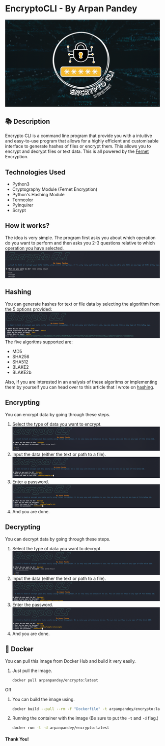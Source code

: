 # EncryptoCLI - By Arpan Pandey
![EncryptoCLI Thumbnail](./docs-files/EncryptoCLI-Thumbnail.png)

## 📚 Description
Encrypto CLI is a command line program that provide you with a intuitive and easy-to-use program that allows for a highly efficient and customisable interface to generate hashes of files or encrypt them. This allows you to encrypt and decrypt files or text data. This is all powered by the [Fernet](https://cryptography.io/en/latest/fernet/) Encryption.    

## Technologies Used
* Python3
* Cryptography Module (Fernet Encryption)
* Python's Hashing Module
* Termcolor
* PyInquirer
* Scrypt

## How it works?
The idea is very simple. The program first asks you about which operation do you want to perform and then asks you 2-3 questions relative to which operation you have selected.![First Image](./docs-files/screenshots/1.png)    

## Hashing
You can generate hashes for text or file data by selecting the algorithm from the 5 options provided: 
![Hashing Image](./docs-files/screenshots/3.png)
The five algoritms supported are:
* MD5
* SHA256
* SHA512
* BLAKE2
* BLAKE2b

Also, if you are interested in an analysis of these algoritms or implementing them by yourself you can head over to this article that I wrote on [hashing](https://hackersreboot.tech/articles/Cryptography/hashing).

## Encrypting 
You can encrypt data by going through these steps.
1. Select the type of data you want to encrypt. ![Encrypt Type Selection](./docs-files/screenshots/6.png)
2. Input the data (either the text or path to a file). ![Encrypt Data Input](./docs-files/screenshots/7.png)
3. Enter a password. ![Encrypt Data Password](./docs-files/screenshots/8.png)
4. And you are done.

## Decrypting 
You can decrypt data by going through these steps.
1. Select the type of data you want to decrypt. ![Decrypt Type Selection](./docs-files/screenshots/9.png)
2. Input the data (either the text or path to a file). ![Decrypt Data Input](./docs-files/screenshots/10.png)
3. Enter the password. ![Decrypt Data Password](./docs-files/screenshots/11.png)
4. And you are done.


## 🐋 Docker
You can pull this image from Docker Hub and build it very easily.
1. Just pull the image. 
    ```bash
    docker pull arpanpandey/encrypto:latest
    ```
OR 

1. You can build the image using.
    ```bash
    docker build --pull --rm -f "Dockerfile" -t arpanpandey/encrypto:latest "."
    ```

2. Running the container with the image (Be sure to put the `-t` and `-d` flag.)
    ```bash
    docker run -t -d arpanpandey/encrypto:latest
    ```

#### Thank You!
